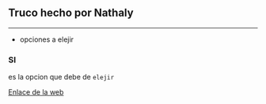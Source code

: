 ## Truco hecho por Nathaly
___

- opciones a elejir

### SI
es la opcion que debe de `elejir`


[Enlace de la web](https://nathalyrm.github.io/nathalyrm)
